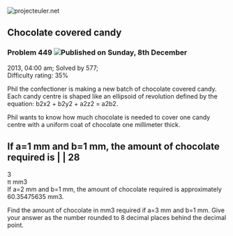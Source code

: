 ![projecteuler.net](images/print_page_logo.png)

## Chocolate covered candy

### Problem 449 ![](images/icon_info.png)Published on Sunday, 8th December
2013, 04:00 am; Solved by 577;  
Difficulty rating: 35%

Phil the confectioner is making a new batch of chocolate covered candy. Each
candy centre is shaped like an ellipsoid of revolution defined by the
equation: b2x2 \+ b2y2 \+ a2z2 = a2b2.

Phil wants to know how much chocolate is needed to cover one candy centre with
a uniform coat of chocolate one millimeter thick.

If a=1 mm and b=1 mm, the amount of chocolate required is  | | 28  
---  
3  
π mm3  
If a=2 mm and b=1 mm, the amount of chocolate required is approximately
60.35475635 mm3.

Find the amount of chocolate in mm3 required if a=3 mm and b=1 mm. Give your
answer as the number rounded to 8 decimal places behind the decimal point.

  
  

